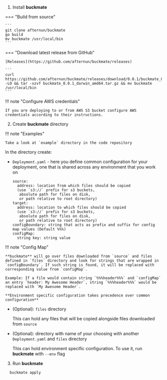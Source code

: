 1. Install **buckmate**

=== "Build from source"

    ```
    git clone afternun/buckmate
    go build
    mv buckmate /usr/local/bin
    ```

=== "Download latest release from GitHub"

    [Releases](https://github.com/afternun/buckmate/releases)

    ```
    curl https://github.com/afternun/buckmate/releases/download/0.0.1/buckmate_0.0.1_darwin_amd64.tar.gz -LO && tar -xzvf buckmate_0.0.1_darwin_amd64.tar.gz && mv buckmate /usr/local/bin
    ```
!!! note "Configure AWS credentials"

    If you are deploying to or from AWS S3 bucket configure AWS credentials according to their instructions.

2. Create **buckmate** directory

!!! note "Examples"

    Take a look at `example` directory in the code repository

   In the directory create:

* `Deployment.yaml` - here you define common configuration for your deployment, one that is shared across any environment that you work on
    
    ```
    source:
      address: location from which files should be copied 
      (use `s3://` prefix for s3 buckets,
       absolute path for files on disk,
       or path relative to root directory)
    target:
      address: location to which files should be copied
      (use `s3://` prefix for s3 buckets,
       absolute path for files on disk,
       or path relative to root directory)
    configBoundary: string that acts as prefix and suffix for config map values (Default %%%)
    configMap:
      string key: string value
    ```

!!! note "Config Map"

    **buckmate** will go over files downloaded from `source` and files defined in `files` directory and look for strings that are wrapped in `configBoundary`. If such string is found, it will be replaced with corresponding value from `configMap`. 
    
    Example: If a file would contain string `%%%header%%%` and `configMap` an entry `header: My Awesome Header`, string `%%%header%%%` would be replaced with `My Awesome Header`. 

    **Environment specific configuration takes precedence over common configuration**

* (Optional): `files` directory

    This can hold any files that will be copied alongside files downloaded from `source`

* (Optional): directory with name of your choosing with another `Deployment.yaml` and `files` directory

    This can hold environment specific configuration. To use it, run **buckmate** with `--env` flag

3. Run **buckmate**

```
  buckmate apply
```